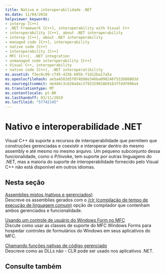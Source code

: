 ```yaml
---
title: Nativo e interoperabilidade .NET
ms.date: 11/04/2016
helpviewer_keywords:
- interop [C++]
- .NET Framework [C++], interoperability with Visual C++
- interoperability [C++], about .NET interoperability
- interop [C++], about .NET interoperability
- managed code [C++], interoperability
- native code [C++]
- interoperability [C++]
- MFC [C++], .NET integration
- unmanaged code interoperability [C++]
- Visual C++, interoperability
- native code [C++], .NET interoperatibility
ms.assetid: f3ec6c99-c745-4256-b95b-f1d12ba17a5a
ms.openlocfilehash: ae5a4583d5f074b98e346ba090246f533b80803d
ms.sourcegitcommit: dedd4c3cb28adec3793329018b9163ffddf890a4
ms.translationtype: MT
ms.contentlocale: pt-BR
ms.lasthandoff: 03/11/2019
ms.locfileid: "57742145"
---
```

# <a name="native-and-net-interoperability"></a>Nativo e interoperabilidade .NET

Visual C++ dá suporte a recursos de interoperabilidade que permitem que construções gerenciadas e coexistir e interoperar dentro do mesmo assembly e até mesmo no mesmo arquivo. Um pequeno subconjunto dessa funcionalidade, como o P/Invoke, tem suporte por outras linguagens do .NET, mas a maioria do suporte de interoperabilidade fornecido pelo Visual C++ não está disponível em outros idiomas.

## <a name="in-this-section"></a>Nesta seção

[Assemblies mistos (nativos e gerenciados)](../dotnet/mixed-native-and-managed-assemblies.md)<br/>
Descreve os assemblies gerados com o [/clr (compilação de tempo de execução de linguagem comum)](../build/reference/clr-common-language-runtime-compilation.md) opção de compilador que contenham ambos gerenciados e funcionalidade.

[Usando um controle de usuário do Windows Form no MFC](../dotnet/using-a-windows-form-user-control-in-mfc.md)<br/>
Discute como usar as classes de suporte do MFC Windows Forms para hospedar controles de formulários do Windows em seus aplicativos do MFC.

[Chamando funções nativas de código gerenciado](../dotnet/calling-native-functions-from-managed-code.md)<br/>
Descreve como as DLLs não - CLR pode ser usado nos aplicativos .NET.

## <a name="see-also"></a>Consulte também
